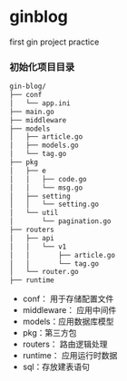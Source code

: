 # ginblog
first gin project practice

### 初始化项目目录
```markdown
gin-blog/
├── conf
│   └── app.ini
├── main.go
├── middleware
├── models
│   ├── article.go
│   ├── models.go
│   └── tag.go
├── pkg
│   ├── e
│   │   ├── code.go
│   │   └── msg.go
│   ├── setting
│   │   └── setting.go
│   └── util
│       └── pagination.go
├── routers
│   ├── api
│   │   └── v1
│   │       ├── article.go
│   │       └── tag.go
│   └── router.go
├── runtime
```
- conf： 用于存储配置文件
- middleware： 应用中间件
- models：应用数据库模型
- pkg：第三方包
- routers： 路由逻辑处理
- runtime： 应用运行时数据
- sql：存放建表语句
